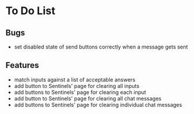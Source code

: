 # To Do List

## Bugs

* set disabled state of send buttons correctly when a message gets sent

## Features

* match inputs against a list of acceptable answers
* add button to Sentinels' page for clearing all inputs
* add buttons to Sentinels' page for clearing each input
* add button to Sentinels' page for clearing all chat messages
* add buttons to Sentinels' page for clearing individual chat messages
